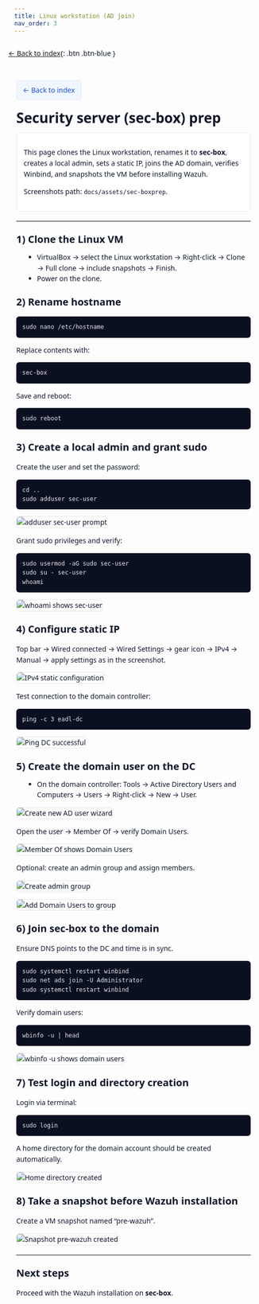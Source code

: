 ```yaml
---
title: Linux workstation (AD join)
nav_order: 3
---
```


[← Back to index](../index.md){: .btn .btn-blue }


<!DOCTYPE html>
<html lang="en">
<head>
<meta charset="utf-8">
<title>06 — Security server (sec-box) prep</title>
<meta name="viewport" content="width=device-width, initial-scale=1">
<style>
  body { font-family: system-ui, -apple-system, Segoe UI, Roboto, Arial, sans-serif; color:#0f172a; line-height:1.55; }
  .container { max-width: 920px; margin: 0 auto; padding: 16px; }
  a.btn { display:inline-block; padding:8px 12px; border:1px solid #e5e7eb; border-radius:6px; text-decoration:none; background:#eff6ff; color:#1d4ed8; }
  h1 { font-size: 28px; margin: 12px 0 8px; }
  h2 { font-size: 20px; margin: 20px 0 10px; }
  pre { background:#0b1021; color:#e5e7eb; padding:12px; border-radius:6px; overflow:auto; }
  code { font-family: ui-monospace, SFMono-Regular, Menlo, Consolas, monospace; }
  .card { border:1px solid #e5e7eb; border-radius:8px; padding:14px; background:#fff; }
  .img { max-width:100%; border:1px solid #e5e7eb; border-radius:6px; }
  hr { border:0; border-top:1px solid #e5e7eb; margin:18px 0; }
  ul { margin: 0 0 10px 18px; }
</style>
</head>
<body>
<div class="container">

<p><a class="btn" href="../index.md">← Back to index</a></p>

<h1>Security server (sec-box) prep</h1>

<div class="card">
  <p>This page clones the Linux workstation, renames it to <b>sec-box</b>, creates a local admin, sets a static IP, joins the AD domain, verifies Winbind, and snapshots the VM before installing Wazuh.</p>
  <p>Screenshots path: <code>docs/assets/sec-boxprep</code>.</p>
</div>

<hr>

<h2>1) Clone the Linux VM</h2>
<ul>
  <li>VirtualBox → select the Linux workstation → Right‑click → Clone → Full clone → include snapshots → Finish.</li>
  <li>Power on the clone.</li>
</ul>

<h2>2) Rename hostname</h2>
<pre><code>sudo nano /etc/hostname
</code></pre>
<p>Replace contents with:</p>
<pre><code>sec-box
</code></pre>
<p>Save and reboot:</p>
<pre><code>sudo reboot
</code></pre>

<h2>3) Create a local admin and grant sudo</h2>
<p>Create the user and set the password:</p>
<pre><code>cd ..
sudo adduser sec-user
</code></pre>
<p><img class="img" src="../assets/sec-boxprep/page.png" alt="adduser sec-user prompt"></p>

<p>Grant sudo privileges and verify:</p>
<pre><code>sudo usermod -aG sudo sec-user
sudo su - sec-user
whoami
</code></pre>
<p><img class="img" src="../assets/sec-boxprep/whoami.png" alt="whoami shows sec-user"></p>

<h2>4) Configure static IP</h2>
<p>Top bar → Wired connected → Wired Settings → gear icon → IPv4 → Manual → apply settings as in the screenshot.</p>
<p><img class="img" src="../assets/sec-boxprep/ipstatic.png" alt="IPv4 static configuration"></p>

<p>Test connection to the domain controller:</p>
<pre><code>ping -c 3 eadl-dc
</code></pre>
<p><img class="img" src="../assets/sec-boxprep/ping.png" alt="Ping DC successful"></p>

<h2>5) Create the domain user on the DC</h2>
<ul>
  <li>On the domain controller: Tools → Active Directory Users and Computers → Users → Right‑click → New → User.</li>
</ul>
<p><img class="img" src="../assets/sec-boxprep/adduser.png" alt="Create new AD user wizard"></p>

<p>Open the user → Member Of → verify Domain Users.</p>
<p><img class="img" src="../assets/sec-boxprep/admingroup.png" alt="Member Of shows Domain Users"></p>

<p>Optional: create an admin group and assign members.</p>
<p><img class="img" src="../assets/sec-boxprep/admingroup2.png" alt="Create admin group"></p>
<p><img class="img" src="../assets/sec-boxprep/domainuser.png" alt="Add Domain Users to group"></p>

<h2>6) Join sec-box to the domain</h2>
<p>Ensure DNS points to the DC and time is in sync.</p>
<pre><code>sudo systemctl restart winbind
sudo net ads join -U Administrator
sudo systemctl restart winbind
</code></pre>

<p>Verify domain users:</p>
<pre><code>wbinfo -u | head
</code></pre>
<p><img class="img" src="../assets/sec-boxprep/wbinfo.png" alt="wbinfo -u shows domain users"></p>

<h2>7) Test login and directory creation</h2>
<p>Login via terminal:</p>
<pre><code>sudo login
</code></pre>
<p>A home directory for the domain account should be created automatically.</p>
<p><img class="img" src="../assets/sec-boxprep/dir.png" alt="Home directory created"></p>

<h2>8) Take a snapshot before Wazuh installation</h2>
<p>Create a VM snapshot named “pre‑wazuh”.</p>
<p><img class="img" src="../assets/sec-boxprep/snapshot.png" alt="Snapshot pre-wazuh created"></p>

<hr>

<h2>Next steps</h2>
<p>Proceed with the Wazuh installation on <b>sec-box</b>.</p>

</div>
</body>
</html>
